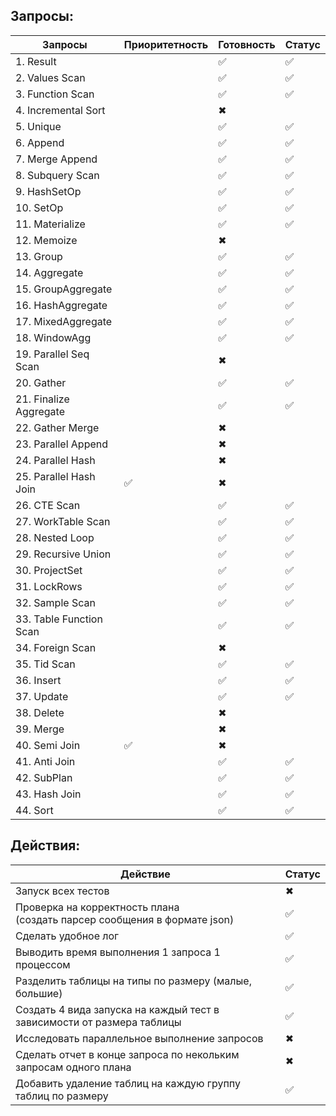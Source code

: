 ## Запросы:

| Запросы                 | Приоритетность | Готовность | Статус |
|-------------------------| ------------ | - | ------ |
| 1. Result               |              | ✅ |    ✅    |
| 2. Values Scan          |              | ✅ |    ✅    |
| 3. Function Scan        |              | ✅  |   ✅     |
| 4. Incremental Sort     |              | ✖ |        |
| 5. Unique               |              | ✅ |    ✅    |
| 6. Append               |              | ✅  |    ✅    |
| 7. Merge Append         |              | ✅ |   ✅     |
| 8. Subquery Scan        |              | ✅ |   ✅     |
| 9. HashSetOp            |              | ✅ |   ✅     |
| 10. SetOp               |              | ✅ |   ✅     |
| 11. Materialize         |              | ✅ |   ✅     |
| 12. Memoize             |              | ✖ |        |
| 13. Group               |              | ✅ |    ✅    |
| 14. Aggregate           |              | ✅ |   ✅     |
| 15. GroupAggregate      |              | ✅ |   ✅     |
| 16. HashAggregate       |              | ✅ |   ✅      |
| 17. MixedAggregate      |              | ✅ |    ✅    |
| 18. WindowAgg           |              | ✅  |   ✅     |
| 19. Parallel Seq Scan   |              | ✖ |        |
| 20. Gather              |              | ✅ |   ✅     |
| 21. Finalize Aggregate  |              | ✅ |   ✅     |
| 22. Gather Merge        |              | ✖ |        |
| 23. Parallel Append     |              | ✖ |        |
| 24. Parallel Hash       |              | ✖ |        |
| 25. Parallel Hash Join  | ✅            | ✖ |        |
| 26. CTE Scan            |              | ✅ |    ✅    |
| 27. WorkTable Scan      |              | ✅  |   ✅      |
| 28. Nested Loop         |              |  ✅ |    ✅    |
| 29. Recursive Union     |              | ✅  |   ✅      |
| 30. ProjectSet          |              | ✅ |    ✅    |
| 31. LockRows            |              | ✅ |   ✅     |
| 32. Sample Scan         |              | ✅ |    ✅    |
| 33. Table Function Scan |              | ✅ |   ✅     |
| 34. Foreign Scan        |              | ✖ |        |
| 35. Tid Scan            |              | ✅ |    ✅    |
| 36. Insert              |              | ✅ |    ✅    |
| 37. Update              |              | ✅ |   ✅     |
| 38. Delete              |              | ✖ |        |
| 39. Merge               |              | ✖ |        |
| 40. Semi Join           | ✅            | ✖ |        |
| 41. Anti Join           |             | ✅ |   ✅     |
| 42. SubPlan             |             | ✅ |    ✅    |
| 43. Hash Join           |             | ✅ |    ✅    |
| 44. Sort                |              |  ✅ |    ✅    |

## Действия:

| Действие                                                                      | Статус |
|-------------------------------------------------------------------------------|---|
 | Запуск всех тестов                                                            | ✖ |
  | Проверка на корректность плана <br/>(создать парсер сообщения в формате json) | ✅  |
| Сделать удобное лог                                                           | ✅ |
| Выводить время выполнения 1 запроса 1 процессом                               | ✅ |
| Разделить таблицы на типы по размеру (малые, большие)                         | ✅ |
| Создать 4 вида запуска на каждый тест в зависимости от размера таблицы        | ✅ |
| Исследовать параллельное выполнение запросов                                  |  ✖ |
| Сделать отчет в конце запроса по некольким запросам одного плана              |  ✖ |
| Добавить удаление таблиц на каждую группу таблиц по размеру                   | ✅ |

 